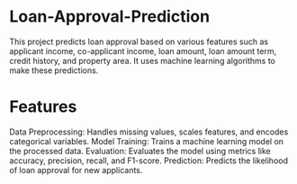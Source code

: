 # Loan-Approval-Prediction
This project predicts loan approval based on various features such as applicant income, co-applicant income, loan amount, loan amount term, credit history, and property area. It uses machine learning algorithms to make these predictions.

# Features
Data Preprocessing: Handles missing values, scales features, and encodes categorical variables.
Model Training: Trains a machine learning model  on the processed data.
Evaluation: Evaluates the model using metrics like accuracy, precision, recall, and F1-score.
Prediction: Predicts the likelihood of loan approval for new applicants.
